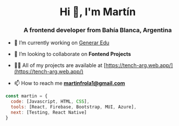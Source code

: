<h1 align="center">Hi 👋, I'm Martín</h1>
<h3 align="center">A frontend developer from Bahía Blanca, Argentina</h3>

- 🔭 I’m currently working on [Generar Edu](https://github.com/martinfrola/generar-edu-full/)

- 👯 I’m looking to collaborate on **Fontend Projects**

- 👨‍💻 All of my projects are available at [https://tench-arg.web.app/](https://tench-arg.web.app/)

- 📫 How to reach me **martinfrola1@gmail.com**

```js
const martin = {
  code: [Javascript, HTML, CSS],
  tools: [React, Firebase, Bootstrap, MUI, Azure],
  next: [Testing, React Native]
}
```
